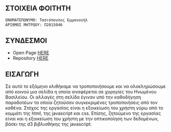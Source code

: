 ## ΣΤΟΙΧΕΙΑ ΦΟΙΤΗΤΗ

```markdown
ΟΝΟΜΑΤΕΠΩΝΥΜΟ: Τασιόπουλος Εμμανουήλ
ΑΡΙΘΜΟΣ ΜΗΤΡΩΟΥ: Π2015046
```

## ΣΥΝΔΕΣΜΟΙ

- Open Page [HERE](https://manolis-tasiopoulos.github.io/D3js-uk-political-donations/)            
- Repository [HERE](https://github.com/Manolis-Tasiopoulos/D3js-uk-political-donations)
## ΕΙΣΑΓΩΓΗ
 Σε αυτό το εξάμηνο κλιθήκαμε να τροποποιήσουμε και να ολοκληρώσουμε από κοινού μια σελίδα η οποία αναφέρεται σε χορηγίες του Ηνωμένου Βασιλείου. Οι αλλαγές στη σελίδα έγιναν υπό την καθοδήγηση παραδοτέων τα οποία ζητούσαν συγκεκριμένες τροποποιήσεις από τον καθένα. Στόχος της εργασίας είναι η εξοικείωση του χρήστη γύρω από το κομμάτι της html, της javascript και css. Επίσης, ζητούμενο της εργασίας είναι και η εξοικείωση του χρήστη με την οπτικοποίηση των δεδομένων, βάσει της d3 βιβλιοθήκης της javascript.
